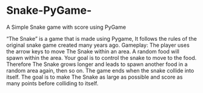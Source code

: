 # Snake-PyGame-
A Simple Snake game with score using PyGame

“The Snake” is a game that is made using Pygame, It follows the rules of the original snake game created many years ago.
Gameplay:
The player uses the arrow keys to move The Snake within an area. A random food will spawn within the area. Your goal is to control the snake to move to the food. Therefore The Snake grows longer and leads to spawn another food in a random area again, then so on.
The game ends when the snake collide into itself. The goal is to make The Snake as large as possible and score as many points before colliding to itself.
